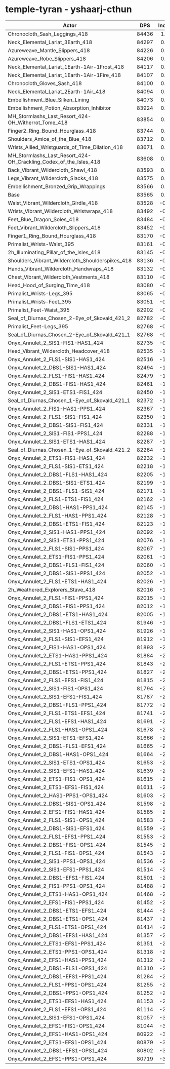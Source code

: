 # temple-tyran - yshaarj-cthun
| Actor | DPS | Increase |
|---|:---:|:---:|
|Chronocloth_Sash_Leggings_418|84436|1.04%|
|Neck_Elemental_Lariat_3Earth_418|84297|0.88%|
|Azureweave_Mantle_Slippers_418|84226|0.79%|
|Azureweave_Robe_Slippers_418|84206|0.77%|
|Neck_Elemental_Lariat_1Earth-1Air-1Frost_418|84117|0.66%|
|Neck_Elemental_Lariat_1Earth-1Air-1Fire_418|84107|0.65%|
|Chronocloth_Gloves_Sash_418|84100|0.64%|
|Neck_Elemental_Lariat_2Earth-1Air_418|84094|0.63%|
|Embellishment_Blue_Silken_Lining|84073|0.61%|
|Embellishment_Potion_Absorption_Inhibitor|83924|0.43%|
|MH_Stormlashs_Last_Resort_424-OH_Witherrot_Tome_418|83854|0.35%|
|Finger2_Ring_Bound_Hourglass_418|83744|0.21%|
|Shoulders_Amice_of_the_Blue_418|83712|0.18%|
|Wrists_Allied_Wristguards_of_Time_Dilation_418|83671|0.13%|
|MH_Stormlashs_Last_Resort_424-OH_Crackling_Codex_of_the_Isles_418|83608|0.05%|
|Back_Vibrant_Wildercloth_Shawl_418|83593|0.03%|
|Legs_Vibrant_Wildercloth_Slacks_418|83575|0.01%|
|Embellishment_Bronzed_Grip_Wrappings|83566|0.00%|
|Base|83565|0.00%|
|Waist_Vibrant_Wildercloth_Girdle_418|83528|-0.04%|
|Wrists_Vibrant_Wildercloth_Wristwraps_418|83492|-0.09%|
|Feet_Blue_Dragon_Soles_418|83484|-0.10%|
|Feet_Vibrant_Wildercloth_Slippers_418|83452|-0.14%|
|Finger1_Ring_Bound_Hourglass_418|83170|-0.47%|
|Primalist_Wrists-Waist_395|83161|-0.48%|
|2h_Illuminating_Pillar_of_the_Isles_418|83145|-0.50%|
|Shoulders_Vibrant_Wildercloth_Shoulderspikes_418|83136|-0.51%|
|Hands_Vibrant_Wildercloth_Handwraps_418|83132|-0.52%|
|Chest_Vibrant_Wildercloth_Vestments_418|83110|-0.54%|
|Head_Hood_of_Surging_Time_418|83080|-0.58%|
|Primalist_Wrists-Legs_395|83065|-0.60%|
|Primalist_Wrists-Feet_395|83051|-0.62%|
|Primalist_Feet-Waist_395|82902|-0.79%|
|Seal_of_Diurnas_Chosen_2-Eye_of_Skovald_421_2|82782|-0.94%|
|Primalist_Feet-Legs_395|82768|-0.95%|
|Seal_of_Diurnas_Chosen_2-Eye_of_Skovald_421_1|82768|-0.95%|
|Onyx_Annulet_2_SIS1-FIS1-HAS1_424|82735|-0.99%|
|Head_Vibrant_Wildercloth_Headcover_418|82535|-1.23%|
|Onyx_Annulet_2_FLS1-SIS1-HAS1_424|82516|-1.26%|
|Onyx_Annulet_2_DBS1-SIS1-HAS1_424|82494|-1.28%|
|Onyx_Annulet_2_FLS1-FIS1-HAS1_424|82479|-1.30%|
|Onyx_Annulet_2_DBS1-FIS1-HAS1_424|82461|-1.32%|
|Onyx_Annulet_2_SIS1-ETS1-FIS1_424|82450|-1.33%|
|Seal_of_Diurnas_Chosen_1-Eye_of_Skovald_421_1|82372|-1.43%|
|Onyx_Annulet_2_FIS1-HAS1-PPS1_424|82367|-1.43%|
|Onyx_Annulet_2_FLS1-SIS1-FIS1_424|82350|-1.45%|
|Onyx_Annulet_2_DBS1-SIS1-FIS1_424|82331|-1.48%|
|Onyx_Annulet_2_SIS1-FIS1-PPS1_424|82288|-1.53%|
|Onyx_Annulet_2_SIS1-ETS1-HAS1_424|82287|-1.53%|
|Seal_of_Diurnas_Chosen_1-Eye_of_Skovald_421_2|82264|-1.56%|
|Onyx_Annulet_2_ETS1-FIS1-HAS1_424|82232|-1.60%|
|Onyx_Annulet_2_FLS1-SIS1-ETS1_424|82218|-1.61%|
|Onyx_Annulet_2_DBS1-FLS1-HAS1_424|82205|-1.63%|
|Onyx_Annulet_2_DBS1-SIS1-ETS1_424|82199|-1.63%|
|Onyx_Annulet_2_DBS1-FLS1-SIS1_424|82171|-1.67%|
|Onyx_Annulet_2_FLS1-ETS1-FIS1_424|82162|-1.68%|
|Onyx_Annulet_2_DBS1-HAS1-PPS1_424|82145|-1.70%|
|Onyx_Annulet_2_FLS1-HAS1-PPS1_424|82128|-1.72%|
|Onyx_Annulet_2_DBS1-ETS1-FIS1_424|82123|-1.73%|
|Onyx_Annulet_2_SIS1-HAS1-PPS1_424|82092|-1.76%|
|Onyx_Annulet_2_SIS1-ETS1-PPS1_424|82076|-1.78%|
|Onyx_Annulet_2_FLS1-SIS1-PPS1_424|82067|-1.79%|
|Onyx_Annulet_2_ETS1-FIS1-PPS1_424|82061|-1.80%|
|Onyx_Annulet_2_DBS1-FLS1-FIS1_424|82060|-1.80%|
|Onyx_Annulet_2_DBS1-SIS1-PPS1_424|82052|-1.81%|
|Onyx_Annulet_2_FLS1-ETS1-HAS1_424|82026|-1.84%|
|2h_Weathered_Explorers_Stave_418|82016|-1.85%|
|Onyx_Annulet_2_FLS1-FIS1-PPS1_424|82015|-1.85%|
|Onyx_Annulet_2_DBS1-FIS1-PPS1_424|82012|-1.86%|
|Onyx_Annulet_2_DBS1-ETS1-HAS1_424|82005|-1.87%|
|Onyx_Annulet_2_DBS1-FLS1-ETS1_424|81946|-1.94%|
|Onyx_Annulet_2_SIS1-HAS1-OPS1_424|81926|-1.96%|
|Onyx_Annulet_2_FLS1-SIS1-EFS1_424|81912|-1.98%|
|Onyx_Annulet_2_FIS1-HAS1-OPS1_424|81893|-2.00%|
|Onyx_Annulet_2_ETS1-HAS1-PPS1_424|81884|-2.01%|
|Onyx_Annulet_2_FLS1-ETS1-PPS1_424|81843|-2.06%|
|Onyx_Annulet_2_DBS1-ETS1-PPS1_424|81827|-2.08%|
|Onyx_Annulet_2_FLS1-EFS1-FIS1_424|81815|-2.09%|
|Onyx_Annulet_2_SIS1-FIS1-OPS1_424|81794|-2.12%|
|Onyx_Annulet_2_SIS1-EFS1-FIS1_424|81787|-2.13%|
|Onyx_Annulet_2_DBS1-FLS1-PPS1_424|81772|-2.15%|
|Onyx_Annulet_2_FLS1-ETS1-EFS1_424|81741|-2.18%|
|Onyx_Annulet_2_FLS1-EFS1-HAS1_424|81691|-2.24%|
|Onyx_Annulet_2_FLS1-HAS1-OPS1_424|81678|-2.26%|
|Onyx_Annulet_2_SIS1-ETS1-EFS1_424|81666|-2.27%|
|Onyx_Annulet_2_DBS1-FLS1-EFS1_424|81665|-2.27%|
|Onyx_Annulet_2_DBS1-HAS1-OPS1_424|81664|-2.27%|
|Onyx_Annulet_2_SIS1-ETS1-OPS1_424|81653|-2.29%|
|Onyx_Annulet_2_SIS1-EFS1-HAS1_424|81639|-2.30%|
|Onyx_Annulet_2_ETS1-FIS1-OPS1_424|81615|-2.33%|
|Onyx_Annulet_2_ETS1-EFS1-FIS1_424|81611|-2.34%|
|Onyx_Annulet_2_HAS1-PPS1-OPS1_424|81603|-2.35%|
|Onyx_Annulet_2_DBS1-SIS1-OPS1_424|81598|-2.35%|
|Onyx_Annulet_2_EFS1-FIS1-HAS1_424|81585|-2.37%|
|Onyx_Annulet_2_FLS1-SIS1-OPS1_424|81583|-2.37%|
|Onyx_Annulet_2_DBS1-SIS1-EFS1_424|81559|-2.40%|
|Onyx_Annulet_2_FLS1-EFS1-PPS1_424|81553|-2.41%|
|Onyx_Annulet_2_DBS1-FIS1-OPS1_424|81545|-2.42%|
|Onyx_Annulet_2_FLS1-FIS1-OPS1_424|81543|-2.42%|
|Onyx_Annulet_2_SIS1-PPS1-OPS1_424|81536|-2.43%|
|Onyx_Annulet_2_SIS1-EFS1-PPS1_424|81514|-2.45%|
|Onyx_Annulet_2_DBS1-EFS1-FIS1_424|81501|-2.47%|
|Onyx_Annulet_2_FIS1-PPS1-OPS1_424|81488|-2.49%|
|Onyx_Annulet_2_ETS1-HAS1-OPS1_424|81468|-2.51%|
|Onyx_Annulet_2_EFS1-FIS1-PPS1_424|81452|-2.53%|
|Onyx_Annulet_2_DBS1-ETS1-EFS1_424|81444|-2.54%|
|Onyx_Annulet_2_DBS1-ETS1-OPS1_424|81437|-2.55%|
|Onyx_Annulet_2_FLS1-ETS1-OPS1_424|81414|-2.57%|
|Onyx_Annulet_2_DBS1-EFS1-HAS1_424|81357|-2.64%|
|Onyx_Annulet_2_ETS1-EFS1-PPS1_424|81351|-2.65%|
|Onyx_Annulet_2_ETS1-PPS1-OPS1_424|81318|-2.69%|
|Onyx_Annulet_2_EFS1-HAS1-PPS1_424|81312|-2.70%|
|Onyx_Annulet_2_DBS1-FLS1-OPS1_424|81310|-2.70%|
|Onyx_Annulet_2_DBS1-EFS1-PPS1_424|81284|-2.73%|
|Onyx_Annulet_2_FLS1-PPS1-OPS1_424|81255|-2.76%|
|Onyx_Annulet_2_DBS1-PPS1-OPS1_424|81252|-2.77%|
|Onyx_Annulet_2_ETS1-EFS1-HAS1_424|81153|-2.89%|
|Onyx_Annulet_2_FLS1-EFS1-OPS1_424|81114|-2.93%|
|Onyx_Annulet_2_SIS1-EFS1-OPS1_424|81057|-3.00%|
|Onyx_Annulet_2_EFS1-FIS1-OPS1_424|81044|-3.02%|
|Onyx_Annulet_2_EFS1-HAS1-OPS1_424|80922|-3.16%|
|Onyx_Annulet_2_ETS1-EFS1-OPS1_424|80879|-3.21%|
|Onyx_Annulet_2_DBS1-EFS1-OPS1_424|80802|-3.31%|
|Onyx_Annulet_2_EFS1-PPS1-OPS1_424|80719|-3.41%|
